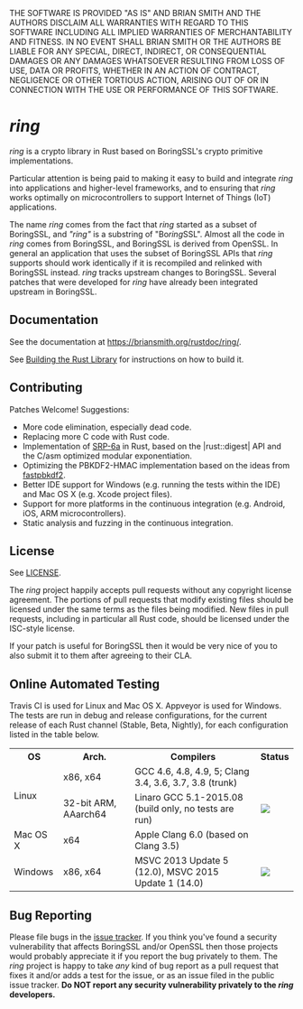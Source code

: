 THE SOFTWARE IS PROVIDED "AS IS" AND BRIAN SMITH AND THE AUTHORS DISCLAIM
ALL WARRANTIES WITH REGARD TO THIS SOFTWARE INCLUDING ALL IMPLIED WARRANTIES
OF MERCHANTABILITY AND FITNESS. IN NO EVENT SHALL BRIAN SMITH OR THE AUTHORS
BE LIABLE FOR ANY SPECIAL, DIRECT, INDIRECT, OR CONSEQUENTIAL DAMAGES OR ANY
DAMAGES WHATSOEVER RESULTING FROM LOSS OF USE, DATA OR PROFITS, WHETHER IN
AN ACTION OF CONTRACT, NEGLIGENCE OR OTHER TORTIOUS ACTION, ARISING OUT OF
OR IN CONNECTION WITH THE USE OR PERFORMANCE OF THIS SOFTWARE.



*ring*
======

*ring* is a crypto library in Rust based on BoringSSL's crypto primitive
implementations.

Particular attention is being paid to making it easy to build and integrate
*ring* into applications and higher-level frameworks, and to ensuring that
*ring* works optimally on microcontrollers to support Internet of Things
(IoT) applications.

The name *ring* comes from the fact that *ring* started as a subset of
BoringSSL, and *"ring"* is a substring of "Bo*ring*SSL". Almost all the code in
*ring* comes from BoringSSL, and BoringSSL is derived from OpenSSL. In general
an application that uses the subset of BoringSSL APIs that *ring* supports
should work identically if it is recompiled and relinked with BoringSSL
instead. *ring* tracks upstream changes to BoringSSL. Several patches that
were developed for *ring* have already been integrated upstream in BoringSSL.



Documentation
-------------

See the documentation at
https://briansmith.org/rustdoc/ring/.

See [Building the Rust Library](BUILDING.md#building-the-rust-library) for
instructions on how to build it.



Contributing
------------

Patches Welcome! Suggestions:

* More code elimination, especially dead code.
* Replacing more C code with Rust code.
* Implementation of [SRP-6a](http://srp.stanford.edu/) in Rust, based on the
  |rust::digest| API and the C/asm optimized modular exponentiation.
* Optimizing the PBKDF2-HMAC implementation based on the ideas from
  [fastpbkdf2](https://github.com/ctz/fastpbkdf2).
* Better IDE support for Windows (e.g. running the tests within the IDE) and
  Mac OS X (e.g. Xcode project files).
* Support for more platforms in the continuous integration (e.g. Android, iOS,
  ARM microcontrollers).
* Static analysis and fuzzing in the continuous integration.



License
-------

See [LICENSE](LICENSE).

The *ring* project happily accepts pull requests without any copyright license
agreement. The portions of pull requests that modify existing files should be
licensed under the same terms as the files being modified. New files in pull
requests, including in particular all Rust code, should be licensed under the
ISC-style license.

If your patch is useful for BoringSSL then it would be very nice of you to also
submit it to them after agreeing to their CLA.



Online Automated Testing
------------------------

Travis CI is used for Linux and Mac OS X. Appveyor is used for Windows. The
tests are run in debug and release configurations, for the current release of
each Rust channel (Stable, Beta, Nightly), for each configuration listed
in the table below.

<table>
<tr><th>OS</th><th>Arch.</th><th>Compilers</th><th>Status</th>
<tr><td rowspan=2>Linux</td>
    <td>x86, x64</td>
    <td>GCC 4.6, 4.8, 4.9, 5; Clang 3.4, 3.6, 3.7, 3.8 (trunk)</td>
    <td rowspan=3><a title="Build Status" href=https://travis-ci.org/briansmith/ring><img src=https://travis-ci.org/briansmith/ring.svg?branch=master></a>
</tr>
<tr><td>32-bit ARM, AAarch64</td>
    <td>Linaro GCC 5.1-2015.08 (build only, no tests are run)</td>
</tr>
<tr><td>Mac OS X</td>
    <td>x64</td>
    <td>Apple Clang 6.0 (based on Clang 3.5)</td>
</tr>
<tr><td>Windows</td>
    <td>x86, x64</td>
    <td>MSVC 2013 Update 5 (12.0), MSVC 2015 Update 1 (14.0)</td>
    <td><a title="Build Status" href=https://ci.appveyor.com/project/briansmith/ring/branch/master><img src=https://ci.appveyor.com/api/projects/status/3wq9p54r9iym05rm/branch/master?svg=true></a>
</tr>
</table>



Bug Reporting
-------------

Please file bugs in the
[issue tracker](https://github.com/briansmith/ring/issues). If you think you've
found a security vulnerability that affects BoringSSL and/or OpenSSL then those
projects would probably appreciate it if you report the bug privately to them.
The *ring* project is happy to take *any* kind of bug report as a pull request
that fixes it and/or adds a test for the issue, or as an issue filed in the
public issue tracker. **Do NOT report any security vulnerability privately to
the *ring* developers.**
